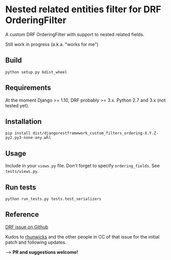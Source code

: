 # Nested related entities filter for DRF OrderingFilter

A custom DRF OrderingFilter with support to nested related fields.

Still work in progress (a.k.a. "works for me")

## Build

`python setup.py bdist_wheel`

## Requirements

At the moment Django >= 1.10, DRF probably >= 3.x. Python 2.7 and 3.x (not tested yet).

## Installation

`pip install dist/djangorestframework_custom_filters_ordering-X.Y.Z-py2.py3-none-any.whl`

## Usage

Include in your `views.py` file. Don't forget to specify `ordering_fields`. See `tests/views.py`.

## Run tests

`python run_tests.py tests.test_serializers`

## Reference

[DRF issue on Github](https://github.com/encode/django-rest-framework/issues/1005)

Kudos to [rhunwicks](https://github.com/rhunwicks) and the other people in CC of that issue for the initial patch and following updates.

--> **PR and suggestions welcome!**
